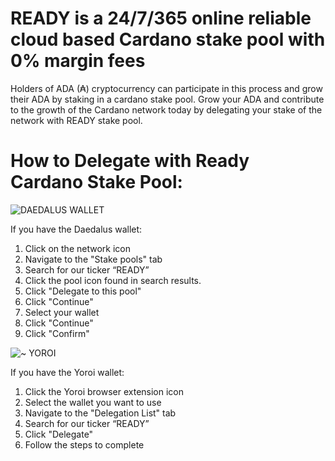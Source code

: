 #                      READY is a 24/7/365 online reliable cloud based Cardano stake pool with 0% margin fees

Holders of ADA (₳) cryptocurrency can participate in this process and grow their ADA by staking in a cardano stake pool.
Grow your ADA and contribute to the growth of the Cardano network today by delegating your stake of the network with READY stake pool.


#                How to Delegate with Ready Cardano Stake Pool:


![DAEDALUS WALLET](https://user-images.githubusercontent.com/88410488/128254622-9651167f-331e-4da3-8672-275a5452ff8b.jpg)

If you have the Daedalus wallet:
1. Click on the network icon                        
2. Navigate to the "Stake pools" tab                     
3. Search for our ticker “READY”                         
4. Click the pool icon found in search results.         
5. Click "Delegate to this pool"                         
6. Click "Continue"                                   
7. Select your wallet
8. Click "Continue"
9. Click "Confirm"




![~ YOROI](https://user-images.githubusercontent.com/88410488/128255905-e23f44d6-e8fa-48b5-8613-2bee5e327ff3.jpg)

If you have the Yoroi wallet:
1. Click the Yoroi browser extension icon
2. Select the wallet you want to use
3. Navigate to the "Delegation List" tab
4. Search for our ticker “READY”
5. Click "Delegate"
6. Follow the steps to complete                                           





